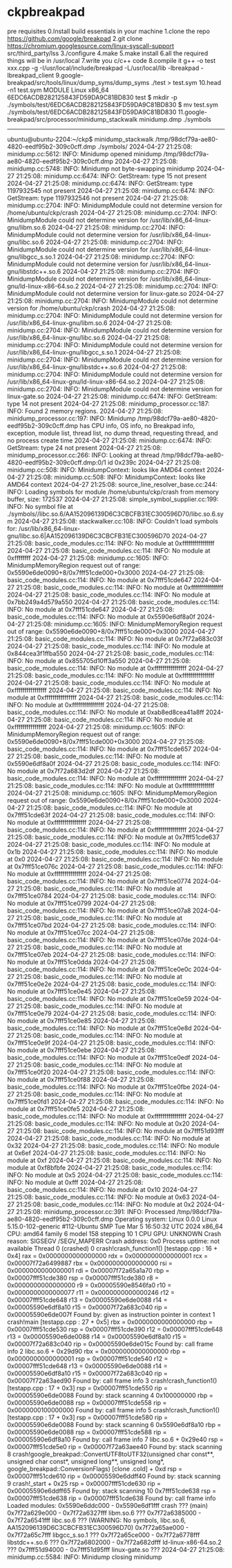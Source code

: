 # ckpbreakpad
pre requisites
0.Install build essentials in your machine
1.clone the repo
https://github.com/google/breakpad
2.git clone https://chromium.googlesource.com/linux-syscall-support src/third_party/lss
3./configure
4.make 
5.make install 
6.all the required things will be in /usr/local
7.write you c/c++ code 
8.compile it
g++ -o test xxx.cpp -g -I/usr/local/include/breakpad -L/usr/local/lib -lbreakpad -lbreakpad_client
9.google-breakpad/src/tools/linux/dump_syms/dump_syms ./test > test.sym
10.head -n1 test.sym MODULE Linux x86_64 6EDC6ACDB282125843FD59DA9C81BD830 test
$ mkdir -p ./symbols/test/6EDC6ACDB282125843FD59DA9C81BD830
$ mv test.sym ./symbols/test/6EDC6ACDB282125843FD59DA9C81BD830
11.google-breakpad/src/processor/minidump_stackwalk minidump.dmp ./symbols

------------------

ubuntu@ubuntu-2204:~/ckp$ minidump_stackwalk /tmp/98dcf79a-ae80-4820-eedf95b2-309c0cff.dmp ./symbols/
2024-04-27 21:25:08: minidump.cc:5612: INFO: Minidump opened minidump /tmp/98dcf79a-ae80-4820-eedf95b2-309c0cff.dmp
2024-04-27 21:25:08: minidump.cc:5748: INFO: Minidump not byte-swapping minidump
2024-04-27 21:25:08: minidump.cc:6474: INFO: GetStream: type 15 not present
2024-04-27 21:25:08: minidump.cc:6474: INFO: GetStream: type 1197932545 not present
2024-04-27 21:25:08: minidump.cc:6474: INFO: GetStream: type 1197932546 not present
2024-04-27 21:25:08: minidump.cc:2704: INFO: MinidumpModule could not determine version for /home/ubuntu/ckp/crash
2024-04-27 21:25:08: minidump.cc:2704: INFO: MinidumpModule could not determine version for /usr/lib/x86_64-linux-gnu/libm.so.6
2024-04-27 21:25:08: minidump.cc:2704: INFO: MinidumpModule could not determine version for /usr/lib/x86_64-linux-gnu/libc.so.6
2024-04-27 21:25:08: minidump.cc:2704: INFO: MinidumpModule could not determine version for /usr/lib/x86_64-linux-gnu/libgcc_s.so.1
2024-04-27 21:25:08: minidump.cc:2704: INFO: MinidumpModule could not determine version for /usr/lib/x86_64-linux-gnu/libstdc++.so.6
2024-04-27 21:25:08: minidump.cc:2704: INFO: MinidumpModule could not determine version for /usr/lib/x86_64-linux-gnu/ld-linux-x86-64.so.2
2024-04-27 21:25:08: minidump.cc:2704: INFO: MinidumpModule could not determine version for linux-gate.so
2024-04-27 21:25:08: minidump.cc:2704: INFO: MinidumpModule could not determine version for /home/ubuntu/ckp/crash
2024-04-27 21:25:08: minidump.cc:2704: INFO: MinidumpModule could not determine version for /usr/lib/x86_64-linux-gnu/libm.so.6
2024-04-27 21:25:08: minidump.cc:2704: INFO: MinidumpModule could not determine version for /usr/lib/x86_64-linux-gnu/libc.so.6
2024-04-27 21:25:08: minidump.cc:2704: INFO: MinidumpModule could not determine version for /usr/lib/x86_64-linux-gnu/libgcc_s.so.1
2024-04-27 21:25:08: minidump.cc:2704: INFO: MinidumpModule could not determine version for /usr/lib/x86_64-linux-gnu/libstdc++.so.6
2024-04-27 21:25:08: minidump.cc:2704: INFO: MinidumpModule could not determine version for /usr/lib/x86_64-linux-gnu/ld-linux-x86-64.so.2
2024-04-27 21:25:08: minidump.cc:2704: INFO: MinidumpModule could not determine version for linux-gate.so
2024-04-27 21:25:08: minidump.cc:6474: INFO: GetStream: type 14 not present
2024-04-27 21:25:08: minidump_processor.cc:187: INFO: Found 2 memory regions.
2024-04-27 21:25:08: minidump_processor.cc:197: INFO: Minidump /tmp/98dcf79a-ae80-4820-eedf95b2-309c0cff.dmp has CPU info, OS info, no Breakpad info, exception, module list, thread list, no dump thread, requesting thread, and no process create time
2024-04-27 21:25:08: minidump.cc:6474: INFO: GetStream: type 24 not present
2024-04-27 21:25:08: minidump_processor.cc:266: INFO: Looking at thread /tmp/98dcf79a-ae80-4820-eedf95b2-309c0cff.dmp:0/1 id 0x239c
2024-04-27 21:25:08: minidump.cc:508: INFO: MinidumpContext: looks like AMD64 context
2024-04-27 21:25:08: minidump.cc:508: INFO: MinidumpContext: looks like AMD64 context
2024-04-27 21:25:08: source_line_resolver_base.cc:244: INFO: Loading symbols for module /home/ubuntu/ckp/crash from memory buffer, size: 172537
2024-04-27 21:25:08: simple_symbol_supplier.cc:199: INFO: No symbol file at ./symbols//libc.so.6/AA152096139D6C3CBCFB31EC300596D70/libc.so.6.sym
2024-04-27 21:25:08: stackwalker.cc:108: INFO: Couldn't load symbols for: /usr/lib/x86_64-linux-gnu/libc.so.6|AA152096139D6C3CBCFB31EC300596D70
2024-04-27 21:25:08: basic_code_modules.cc:114: INFO: No module at 0xffffffffffffffff
2024-04-27 21:25:08: basic_code_modules.cc:114: INFO: No module at 0xffffffff
2024-04-27 21:25:08: minidump.cc:1605: INFO: MinidumpMemoryRegion request out of range: 0x5590e6de0090+8/0x7fff51cde000+0x3000
2024-04-27 21:25:08: basic_code_modules.cc:114: INFO: No module at 0x7fff51cde647
2024-04-27 21:25:08: basic_code_modules.cc:114: INFO: No module at 0xffffffffffffffff
2024-04-27 21:25:08: basic_code_modules.cc:114: INFO: No module at 0x7bb249a4d579a550
2024-04-27 21:25:08: basic_code_modules.cc:114: INFO: No module at 0x7fff51cde647
2024-04-27 21:25:08: basic_code_modules.cc:114: INFO: No module at 0x5590e6df8a0f
2024-04-27 21:25:08: minidump.cc:1605: INFO: MinidumpMemoryRegion request out of range: 0x5590e6de0090+8/0x7fff51cde000+0x3000
2024-04-27 21:25:08: basic_code_modules.cc:114: INFO: No module at 0x7f72a683c03f
2024-04-27 21:25:08: basic_code_modules.cc:114: INFO: No module at 0x844cea3f1ffba550
2024-04-27 21:25:08: basic_code_modules.cc:114: INFO: No module at 0x855705d10ff3a550
2024-04-27 21:25:08: basic_code_modules.cc:114: INFO: No module at 0xffffffffffffffff
2024-04-27 21:25:08: basic_code_modules.cc:114: INFO: No module at 0xffffffffffffffff
2024-04-27 21:25:08: basic_code_modules.cc:114: INFO: No module at 0xffffffffffffffff
2024-04-27 21:25:08: basic_code_modules.cc:114: INFO: No module at 0xffffffffffffffff
2024-04-27 21:25:08: basic_code_modules.cc:114: INFO: No module at 0xffffffffffffffff
2024-04-27 21:25:08: basic_code_modules.cc:114: INFO: No module at 0xab8ed8cea41a8ff
2024-04-27 21:25:08: basic_code_modules.cc:114: INFO: No module at 0xffffffffffffffff
2024-04-27 21:25:08: minidump.cc:1605: INFO: MinidumpMemoryRegion request out of range: 0x5590e6de0090+8/0x7fff51cde000+0x3000
2024-04-27 21:25:08: basic_code_modules.cc:114: INFO: No module at 0x7fff51cde657
2024-04-27 21:25:08: basic_code_modules.cc:114: INFO: No module at 0x5590e6df8a0f
2024-04-27 21:25:08: basic_code_modules.cc:114: INFO: No module at 0x7f72a683d2df
2024-04-27 21:25:08: basic_code_modules.cc:114: INFO: No module at 0xffffffffffffffff
2024-04-27 21:25:08: basic_code_modules.cc:114: INFO: No module at 0xffffffffffffffff
2024-04-27 21:25:08: minidump.cc:1605: INFO: MinidumpMemoryRegion request out of range: 0x5590e6de0090+8/0x7fff51cde000+0x3000
2024-04-27 21:25:08: basic_code_modules.cc:114: INFO: No module at 0x7fff51cde63f
2024-04-27 21:25:08: basic_code_modules.cc:114: INFO: No module at 0xffffffffffffffff
2024-04-27 21:25:08: basic_code_modules.cc:114: INFO: No module at 0xffffffffffffffff
2024-04-27 21:25:08: basic_code_modules.cc:114: INFO: No module at 0x7fff51cde637
2024-04-27 21:25:08: basic_code_modules.cc:114: INFO: No module at 0x1b
2024-04-27 21:25:08: basic_code_modules.cc:114: INFO: No module at 0x0
2024-04-27 21:25:08: basic_code_modules.cc:114: INFO: No module at 0x7fff51ce076c
2024-04-27 21:25:08: basic_code_modules.cc:114: INFO: No module at 0xffffffffffffffff
2024-04-27 21:25:08: basic_code_modules.cc:114: INFO: No module at 0x7fff51ce0774
2024-04-27 21:25:08: basic_code_modules.cc:114: INFO: No module at 0x7fff51ce0784
2024-04-27 21:25:08: basic_code_modules.cc:114: INFO: No module at 0x7fff51ce0799
2024-04-27 21:25:08: basic_code_modules.cc:114: INFO: No module at 0x7fff51ce07a8
2024-04-27 21:25:08: basic_code_modules.cc:114: INFO: No module at 0x7fff51ce07bd
2024-04-27 21:25:08: basic_code_modules.cc:114: INFO: No module at 0x7fff51ce07cc
2024-04-27 21:25:08: basic_code_modules.cc:114: INFO: No module at 0x7fff51ce07de
2024-04-27 21:25:08: basic_code_modules.cc:114: INFO: No module at 0x7fff51ce07eb
2024-04-27 21:25:08: basic_code_modules.cc:114: INFO: No module at 0x7fff51ce0dda
2024-04-27 21:25:08: basic_code_modules.cc:114: INFO: No module at 0x7fff51ce0e0c
2024-04-27 21:25:08: basic_code_modules.cc:114: INFO: No module at 0x7fff51ce0e2e
2024-04-27 21:25:08: basic_code_modules.cc:114: INFO: No module at 0x7fff51ce0e45
2024-04-27 21:25:08: basic_code_modules.cc:114: INFO: No module at 0x7fff51ce0e59
2024-04-27 21:25:08: basic_code_modules.cc:114: INFO: No module at 0x7fff51ce0e79
2024-04-27 21:25:08: basic_code_modules.cc:114: INFO: No module at 0x7fff51ce0e85
2024-04-27 21:25:08: basic_code_modules.cc:114: INFO: No module at 0x7fff51ce0e8d
2024-04-27 21:25:08: basic_code_modules.cc:114: INFO: No module at 0x7fff51ce0e9f
2024-04-27 21:25:08: basic_code_modules.cc:114: INFO: No module at 0x7fff51ce0ebe
2024-04-27 21:25:08: basic_code_modules.cc:114: INFO: No module at 0x7fff51ce0edf
2024-04-27 21:25:08: basic_code_modules.cc:114: INFO: No module at 0x7fff51ce0f20
2024-04-27 21:25:08: basic_code_modules.cc:114: INFO: No module at 0x7fff51ce0f88
2024-04-27 21:25:08: basic_code_modules.cc:114: INFO: No module at 0x7fff51ce0fbe
2024-04-27 21:25:08: basic_code_modules.cc:114: INFO: No module at 0x7fff51ce0fd1
2024-04-27 21:25:08: basic_code_modules.cc:114: INFO: No module at 0x7fff51ce0fe5
2024-04-27 21:25:08: basic_code_modules.cc:114: INFO: No module at 0xffffffffffffffff
2024-04-27 21:25:08: basic_code_modules.cc:114: INFO: No module at 0x20
2024-04-27 21:25:08: basic_code_modules.cc:114: INFO: No module at 0x7fff51d93fff
2024-04-27 21:25:08: basic_code_modules.cc:114: INFO: No module at 0x32
2024-04-27 21:25:08: basic_code_modules.cc:114: INFO: No module at 0x6ef
2024-04-27 21:25:08: basic_code_modules.cc:114: INFO: No module at 0xf
2024-04-27 21:25:08: basic_code_modules.cc:114: INFO: No module at 0xf8bfbfe
2024-04-27 21:25:08: basic_code_modules.cc:114: INFO: No module at 0x5
2024-04-27 21:25:08: basic_code_modules.cc:114: INFO: No module at 0xfff
2024-04-27 21:25:08: basic_code_modules.cc:114: INFO: No module at 0x10
2024-04-27 21:25:08: basic_code_modules.cc:114: INFO: No module at 0x63
2024-04-27 21:25:08: basic_code_modules.cc:114: INFO: No module at 0x2
2024-04-27 21:25:08: minidump_processor.cc:391: INFO: Processed /tmp/98dcf79a-ae80-4820-eedf95b2-309c0cff.dmp
Operating system: Linux
                  0.0.0 Linux 5.15.0-102-generic #112-Ubuntu SMP Tue Mar 5 16:50:32 UTC 2024 x86_64
CPU: amd64
     family 6 model 158 stepping 10
     1 CPU
GPU: UNKNOWN
Crash reason:  SIGSEGV /SEGV_MAPERR
Crash address: 0x0
Process uptime: not available
Thread 0 (crashed)
 0  crash!crash_function1() [testapp.cpp : 16 + 0x4]
    rax = 0x0000000000000000   rdx = 0x0000000000000001
    rcx = 0x00007f72a6499887   rbx = 0x0000000000000000
    rsi = 0x0000000000000001   rdi = 0x00007f72a65a1a70
    rbp = 0x00007fff51cde380   rsp = 0x00007fff51cde380
     r8 = 0x0000000000000000    r9 = 0x00005590e8546fa0
    r10 = 0x0000000000000077   r11 = 0x0000000000000246
    r12 = 0x00007fff51cde648   r13 = 0x00005590e6de0088
    r14 = 0x00005590e6df8a10   r15 = 0x00007f72a683c040
    rip = 0x00005590e6de007f
    Found by: given as instruction pointer in context
 1  crash!main [testapp.cpp : 27 + 0x5]
    rbx = 0x0000000000000000   rbp = 0x00007fff51cde530
    rsp = 0x00007fff51cde390   r12 = 0x00007fff51cde648
    r13 = 0x00005590e6de0088   r14 = 0x00005590e6df8a10
    r15 = 0x00007f72a683c040   rip = 0x00005590e6de015c
    Found by: call frame info
 2  libc.so.6 + 0x29d90
    rbx = 0x0000000000000000   rbp = 0x0000000000000001
    rsp = 0x00007fff51cde540   r12 = 0x00007fff51cde648
    r13 = 0x00005590e6de0088   r14 = 0x00005590e6df8a10
    r15 = 0x00007f72a683c040   rip = 0x00007f72a63aed90
    Found by: call frame info
 3  crash!crash_function1() [testapp.cpp : 17 + 0x3]
    rsp = 0x00007fff51cde550   rip = 0x00005590e6de0088
    Found by: stack scanning
 4  0x100000000
    rbp = 0x00005590e6de0088   rsp = 0x00007fff51cde558
    rip = 0x0000000100000000
    Found by: call frame info
 5  crash!crash_function1() [testapp.cpp : 17 + 0x3]
    rsp = 0x00007fff51cde580   rip = 0x00005590e6de0088
    Found by: stack scanning
 6  0x5590e6df8a10
    rbp = 0x00005590e6de0088   rsp = 0x00007fff51cde588
    rip = 0x00005590e6df8a10
    Found by: call frame info
 7  libc.so.6 + 0x29e40
    rsp = 0x00007fff51cde5e0   rip = 0x00007f72a63aee40
    Found by: stack scanning
 8  crash!google_breakpad::ConvertUTF8toUTF32(unsigned char const**, unsigned char const*, unsigned long**, unsigned long*, google_breakpad::ConversionFlags) [clone .cold] + 0xd
    rsp = 0x00007fff51cde610   rip = 0x00005590e6ddff40
    Found by: stack scanning
 9  crash!_start + 0x25
    rsp = 0x00007fff51cde630   rip = 0x00005590e6ddff65
    Found by: stack scanning
10  0x7fff51cde638
    rsp = 0x00007fff51cde638   rip = 0x00007fff51cde638
    Found by: call frame info
Loaded modules:
0x5590e6ddc000 - 0x5590e6df1fff  crash  ???  (main)
0x7f72a629e000 - 0x7f72a6327fff  libm.so.6  ???
0x7f72a6385000 - 0x7f72a6541fff  libc.so.6  ???  (WARNING: No symbols, libc.so.6, AA152096139D6C3CBCFB31EC300596D70)
0x7f72a65ae000 - 0x7f72a65c7fff  libgcc_s.so.1  ???
0x7f72a65ce000 - 0x7f72a6778fff  libstdc++.so.6  ???
0x7f72a6802000 - 0x7f72a682dfff  ld-linux-x86-64.so.2  ???
0x7fff51d94000 - 0x7fff51d95fff  linux-gate.so  ???
2024-04-27 21:25:08: minidump.cc:5584: INFO: Minidump closing minidump

